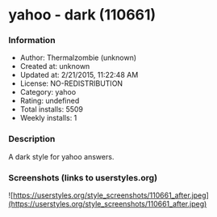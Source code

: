 # yahoo - dark (110661)

### Information
- Author: Thermalzombie (unknown)
- Created at: unknown
- Updated at: 2/21/2015, 11:22:48 AM
- License: NO-REDISTRIBUTION
- Category: yahoo
- Rating: undefined
- Total installs: 5509
- Weekly installs: 1


### Description
A dark style for yahoo answers.


### Screenshots (links to userstyles.org)
![https://userstyles.org/style_screenshots/110661_after.jpeg](https://userstyles.org/style_screenshots/110661_after.jpeg)


